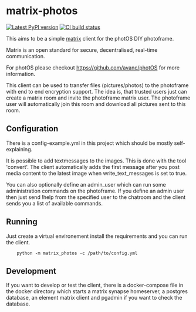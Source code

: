 # matrix-photos


[![Latest PyPI version](https://img.shields.io/pypi/v/matrix-photos)](https://pypi.org/project/matrix-photos/)
[![CI build status](https://img.shields.io/github/workflow/status/universalappfactory/matrix-photos/Deploy%20to%20PyPI/main)](https://github.com/universalappfactory/matrix-photos/actions/workflows/pypi-deploy.yml)

This aims to be a simple [matrix](https://matrix.org/) client for the photOS DIY photoframe.

Matrix is an open standard for secure, decentralised, real-time communication.

For photOS please checkout https://github.com/avanc/photOS for more information.

This client can be used to transfer files (pictures/photos) to the photoframe with end to end encryption support.
The idea is, that trusted users just can create a matrix room and invite the photoframe matrix user.
The photoframe user will automatically join this room and download all pictures sent to this room.

## Configuration

There is a config-example.yml in this project which should be mostly self-explaining.

It is possible to add textmessages to the images. This is done with the tool 'convert'.
The client automatically adds the first message after you post media content to the latest image when write_text_messages is set to true.

You can also optionally define an admin_user which can run some administration commands on the photoframe.
If you define an admin user then just send !help from the specified user to the chatroom and the client sends you a list of available commands.

## Running

Just create a virtual environement install the requirements and you can run the client.

```
    python -m matrix_photos -c /path/to/config.yml
```

## Development

If you want to develop or test the client, there is a docker-compose file in the docker directory which starts a matrix synapse homeserver,
a postgres database, an element matrix client and pgadmin if you want to check the database.
